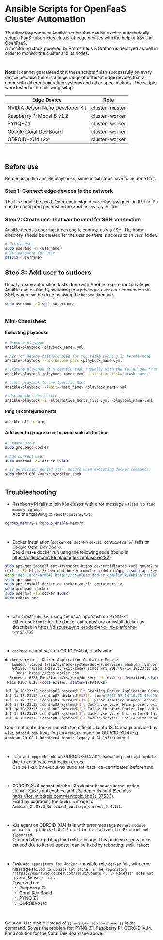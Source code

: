 # Ansible Scripts for OpenFaaS Cluster Automation
This directory contains Ansible scripts that can be used to automatically setup a FaaS Kubernetes cluster of edge devices with the help of k3s and OpenFaaS.<br>
A monitoring stack powered by Prometheus & Grafana is deployed as well in order to monitor the cluster and its nodes.

<br>

**Note**: It cannot guaranteed that these scripts finish successfully on every device because there is a huge range of different edge devices that all come with different operating systems and other specifications.
The scripts were tested in the following setup:

|  Edge Device  |  Role  |
| --- | --- |
| NVIDIA Jetson Nano Developer Kit    |  cluster-master   |
| Raspberry Pi Model B v1.2   |  cluster-worker   |
| PYNQ-Z1   |  cluster-worker   |
| Google Coral Dev Board    |  cluster-worker   |
| ODROID-XU4 (2x)   |  cluster-worker   |

<br>

## Before use

Before using the ansible playbooks, some initial steps have to be done first.

### Step 1: Connect edge devices to the network
The IPs should be fixed. Once each edge device was assigned an IP, the IPs can be configured per host in the ansible `hosts.yaml` file.


### Step 2: Create user that can be used for SSH connection
Ansible needs a user that it can use to connect as via SSH. The home directory should be created for the user so there is access to an `.ssh` folder.

```bash
# Create user
sudo useradd -m <username>
# Set password for user
passwd <username>
```

## Step 3: Add user to sudoers
Usually, many automation tasks done with Ansible require root privileges. Ansible can do that by switching to a privileged user after connection via SSH, which can be done by using the `become` directive.

```bash
sudo usermod -aG sudo <username>
```

#

### Mini-Cheatsheet
#### Executing playbooks
```bash
# Execute playbook
ansible-playbook <playbook_name>.yml

# Ask for become-password used for the tasks running in become-mode
ansible-playbook --ask-become-pass <playbook_name>.yml

# Execute playbook at a certain task (usually with the failed one from previous run)
ansible-playbook <playbook_name>.yaml --start-at-task="<task_name>"

# Limit playbook to one specific host
ansible-playbook --limit=<host_name> <playbook_name>.yml

# Use another hosts file
ansible-playbook -i <alternative_hosts_file>.yml <playbook_name>.yml
```

#### Ping all configured hosts

```bash
ansible all -m ping
```


#### Add user to group `docker` to avoid sudo all the time
```bash
# Create group
sudo groupadd docker

# Add current user
sudo usermod -aG docker $USER

# If permission denied still occurs when executing docker commands:
sudo chmod 666 /var/run/docker.sock
```

#

## Troubleshooting
- Raspberry Pi fails to join k3s cluster with error message `Failed to find memory cgroup`:<br>
Add the following to `/boot/cmdline.txt`:
```bash
cgroup_memory=1 cgroup_enable=memory
```

<br>

- Docker installation (`docker-ce docker-ce-cli containerd.io`) fails on Google Coral Dev Board:<br>
Could make docker run using the following code (found in https://github.com/f0cal/google-coral/issues/32)

```bash
sudo apt-get install apt-transport-https ca-certificates curl gnupg2 software-properties-common
curl -fsSL https://download.docker.com/linux/debian/gpg | sudo apt-key add -
echo "deb [arch=arm64] https://download.docker.com/linux/debian buster stable" | sudo tee /etc/apt/sources.list.d/docker.list
sudo apt update
sudo apt install docker-ce docker-ce-cli containerd.io
sudo groupadd docker
sudo usermod -aG docker $USER
sudo reboot now
```

<br>

- Can't install `docker` using the usual approach on PYNQ-Z1<br>
Either use `bionic` for the docker apt repository or install docker as described in https://discuss.pynq.io/t/docker-xilinx-platforms-pynq/1962

<br>

- `dockerd` cannot start on ODROID-XU4, it fails with:
```bash
docker.service - Docker Application Container Engine
   Loaded: loaded (/lib/systemd/system/docker.service; enabled; vendor preset: enabled)
   Active: failed (Result: exit-code) since Fri 2017-07-14 18:23:13 IST; 2min 4s ago
     Docs: https://docs.docker.com
  Process: 6325 ExecStart=/usr/bin/dockerd -H fd:// (code=exited, status=1/FAILURE)
 Main PID: 6325 (code=exited, status=1/FAILURE)

Jul 14 18:23:12 iconlap02 systemd[1]: Starting Docker Application Container Engine...
Jul 14 18:23:12 iconlap02 dockerd[6325]: time="2017-07-14T18:23:12.415162784+05:30" level=info msg="libcontainerd: new containerd process, pid: 6333"
Jul 14 18:23:13 iconlap02 dockerd[6325]: Error starting daemon: error initializing graphdriver: /var/lib/docker contains several valid graphdrivers: aufs, overlay; Please cleanup or explicitly choose storage driver (-s <DRIVER>)
Jul 14 18:23:13 iconlap02 systemd[1]: docker.service: Main process exited, code=exited, status=1/FAILURE
Jul 14 18:23:13 iconlap02 systemd[1]: Failed to start Docker Application Container Engine.
Jul 14 18:23:13 iconlap02 systemd[1]: docker.service: Unit entered failed state.
Jul 14 18:23:13 iconlap02 systemd[1]: docker.service: Failed with result 'exit-code'.
```

Could not make docker run with the official Ubuntu 18.04 image provided by `wiki.odroid.com`. Installing an `Armbian` Image for ODROID-XU4 (e.g. `Armbian_20.08.1_Odroidxu4_bionic_legacy_4.14.195`) solved it.

<br> 

- `sudo apt upgrade` fails on ODROID-XU4 after executing `sudo apt update` due to certificate verification errors.<br>
Can be fixed by executing ´sudo apt install ca-certificates` beforehand.

<br>

- ODROID-XU4 cannot join the k3s cluster because kernel option `CGROUP_PIDS` is not enabled and k3s depends on it (See also https://forum.odroid.com/viewtopic.php?t=37533).<br>
Fixed by upgrading the `Armbian` image to `Armbian_21.08.3_Odroidxu4_bullseye_current_5.4.151`.

<br>

- k3s agent on ODROID-XU4 fails with error message `Kernel-module mismatch- iptables/1.8.2 Failed to initialize nft: Protocol not supported`.<br>
Occured after updating the `Armbian` image. This problem seems to be caused due to kernel update, can be fixed by rebooting: `sudo reboot`.

<br>

- Task `Add repository for docker` in ansible-role `docker` fails with error message `Failed to update apt cache: E:The repository 'https://download.docker.com/linux/ubuntu <...> Release' does not have a Release file.`<br>
Observed on:
    - Raspberry Pi
    - Coral Dev Board
    - PYNQ-Z1
    - ODROID-XU4
    <br>
    <br>
Solution: Use bionic instead of `{{ ansible_lsb.codename }}` in the command.
Solves the problem for: PYNQ-Z1, Raspberry Pi, ODROID-XU4. For a solution for the Coral Dev Board see above.